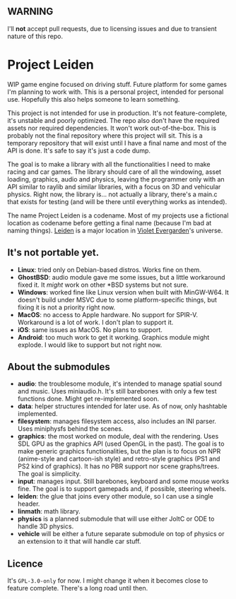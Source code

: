 ## WARNING
I'll **not** accept pull requests, due to licensing issues and due to transient nature of this repo.

# Project Leiden
WIP game engine focused on driving stuff. Future platform for some games I'm planning to work with. This is a personal project, intended for personal use. Hopefully this also helps someone to learn something.

This project is not intended for use in production. It's not feature-complete, it's unstable and poorly optimized. The repo also don't have the required assets nor required dependencies. It won't work out-of-the-box. This is probably not the final repository where this project will sit. This is a temporary repository that will exist until I have a final name and most of the API is done. It's safe to say it's just a code dump.

The goal is to make a library with all the functionalities I need to make racing and car games. The library should care of all the windowing, asset loading, graphics, audio and physics, leaving the programmer only with an API similar to raylib and similar libraries, with a focus on 3D and vehicular physics. Right now, the library is... not actually a library, there's a main.c that exists for testing (and will be there until everything works as intended).

The name Project Leiden is a codename. Most of my projects use a fictional location as codename before getting a final name (because I'm bad at naming things). [Leiden](https://violet-evergarden.fandom.com/wiki/Leiden) is a major location in [Violet Evergarden](https://en.wikipedia.org/wiki/Violet_Evergarden)'s universe.

## It's not portable yet.
- **Linux**: tried only on Debian-based distros. Works fine on them.
- **GhostBSD**: audio module gave me some issues, but a little workaround fixed it. It *might* work on other *BSD systems but not sure.
- **Windows**: worked fine like Linux version when built with MinGW-W64. It doesn't build under MSVC due to some platform-specific things, but fixing it is not a priority right now.
- **MacOS**: no access to Apple hardware. No support for SPIR-V. Workaround is a lot of work. I don't plan to support it.
- **iOS**: same issues as MacOS. No plans to support.
- **Android**: too much work to get it working. Graphics module might explode. I would like to support but not right now.

## About the submodules
- **audio**: the troublesome module, it's intended to manage spatial sound and music. Uses miniaudio.h. It's still barebones with only a few test functions done. Might get re-implemented soon.
- **data**: helper structures intended for later use. As of now, only hashtable implemented.
- **filesystem**: manages filesystem access, also includes an INI parser. Uses miniphysfs behind the scenes.
- **graphics**: the most worked on module, deal with the rendering. Uses SDL GPU as the graphics API (used OpenGL in the past). The goal is to make generic graphics functionalities, but the plan is to focus on NPR (anime-style and cartoon-ish style) and retro-style graphics (PS1 and PS2 kind of graphics). It has no PBR support nor scene graphs/trees. The goal is simplicity.
- **input**: manages input. Still barebones, keyboard and some mouse works fine. The goal is to support gamepads and, if possible, steering wheels.
- **leiden**: the glue that joins every other module, so I can use a single header.
- **linmath**: math library.
- **physics** is a planned submodule that will use either JoltC or ODE to handle 3D physics.
- **vehicle** will be either a future separate submodule on top of physics or an extension to it that will handle car stuff.

## Licence
It's `GPL-3.0-only` for now. I might change it when it becomes close to feature complete. There's a long road until then.
